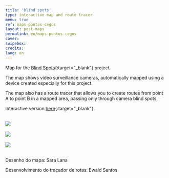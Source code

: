 ```yaml
---
title: 'blind spots'
type: interactive map and route tracer
menu: true
ref: maps-pontos-cegos
layout: post-maps
permalink: en/maps-pontos-cegos
cover: 
swipebox: 
credits: 
lang: en
---
```


Map for the [Blind Spots](../pontos-cegos){:target="_blank"} project.

The map shows video surveillance cameras, automatically mapped using a device created especially for this project.

The map also has a route tracer that allows you to create routes from point A to point B in a mapped area, passing only through camera blind spots.

Interactive version [here](https://invisibility-routes.saralana.xyz/index.html?latA=-23.549274336622684&longA=-46.63383007049561&latB=-23.544691004890126&longB=-46.64096949118043&profile=foot-walking&circleRadius=15&iconsToggle=1&circleToggle=1&circleResolution=32){:target="_blank"}.
<br><br>

<img src="../assets/posts/maps-pontoscegos1.png" class="img-border">
<br><br>

  
<img src="../assets/posts/maps-pontoscegos2.png" class="img-border">
<br><br>

  
<img src="../assets/posts/maps-pontoscegos3.png" class="img-border">
<br><br>

Desenho do mapa: Sara Lana
  
Desenvolvimento do traçador de rotas: Ewald Santos
